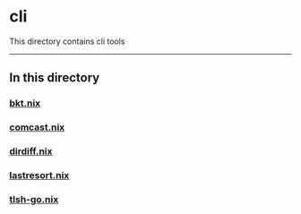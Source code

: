 # cli

This directory contains cli tools

---

## In this directory

### [bkt.nix](./bkt.nix)

### [comcast.nix](./comcast.nix)

### [dirdiff.nix](./dirdiff.nix)

### [lastresort.nix](./lastresort.nix)

### [tlsh-go.nix](./tlsh-go.nix)
